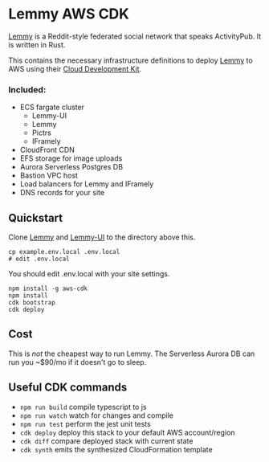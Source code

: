 # Lemmy AWS CDK

[Lemmy](https://github.com/LemmyNet/lemmy) is a Reddit-style federated social network that speaks ActivityPub. It is written in Rust.

This contains the necessary infrastructure definitions to deploy [Lemmy](https://github.com/LemmyNet/lemmy)
to AWS using their [Cloud Development Kit](https://docs.aws.amazon.com/cdk/latest/guide/home.html).


### Included:

* ECS fargate cluster
  * Lemmy-UI
  * Lemmy
  * Pictrs
  * IFramely
* CloudFront CDN
* EFS storage for image uploads
* Aurora Serverless Postgres DB
* Bastion VPC host
* Load balancers for Lemmy and IFramely
* DNS records for your site

## Quickstart

Clone [Lemmy](https://github.com/LemmyNet/lemmy) and [Lemmy-UI](https://github.com/LemmyNet/lemmy-ui) to the directory above this.

```shell
cp example.env.local .env.local
# edit .env.local
```

You should edit .env.local with your site settings.

```shell
npm install -g aws-cdk
npm install
cdk bootstrap
cdk deploy
```

## Cost
This is *not* the cheapest way to run Lemmy. The Serverless Aurora DB can run you ~$90/mo if it doesn't go to sleep.

## Useful CDK commands

* `npm run build`   compile typescript to js
* `npm run watch`   watch for changes and compile
* `npm run test`    perform the jest unit tests
* `cdk deploy`      deploy this stack to your default AWS account/region
* `cdk diff`        compare deployed stack with current state
* `cdk synth`       emits the synthesized CloudFormation template
